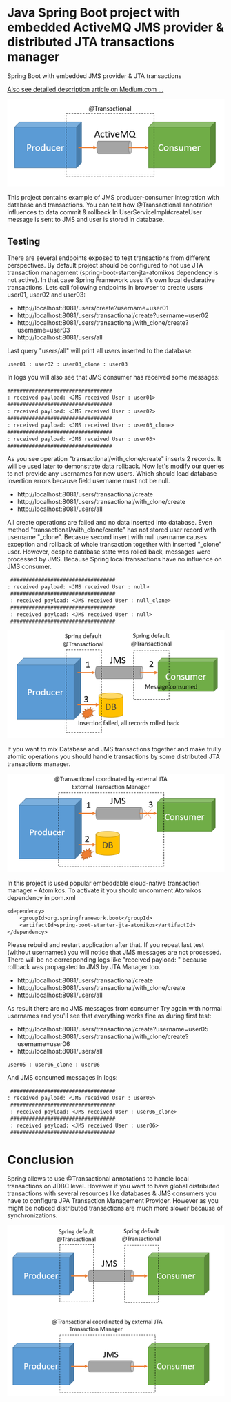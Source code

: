 # Java Spring Boot project with embedded ActiveMQ JMS provider & distributed JTA transactions manager
Spring Boot with embedded JMS provider & JTA transactions

[Also see detailed description article on Medium.com ...](https://medium.com/@victorlytsus/java-spring-boot-project-with-embedded-activemq-jms-provider-distributed-jta-transactions-f490f914fae2)

![JMS](https://github.com/vlytsus/boot-jms/blob/master/docs/jms.png)

This project contains example of JMS producer-consumer integration with database and transactions.
You can test how @Transactional annotation influences to data commit & rollback
In UserServiceImpl#createUser message is sent to JMS and user is stored in database.

## Testing
There are several endpoints exposed to test transactions from different perspectives. By default project should be configured to not use JTA transaction management (spring-boot-starter-jta-atomikos dependency is not active).
In that case Spring Framework uses it's own local declarative transactions.
Lets call following endpoints in browser to create users user01, user02 and user03:
* http://localhost:8081/users/create?username=user01
* http://localhost:8081/users/transactional/create?username=user02
* http://localhost:8081/users/transactional/with_clone/create?username=user03
* http://localhost:8081/users/all

Last query "users/all" will print all users inserted to the database:
```
user01 : user02 : user03_clone : user03
```
In logs you will also see that JMS consumer has received some messages:
```
##################################
: received payload: <JMS received User : user01>
##################################
: received payload: <JMS received User : user02>
##################################
: received payload: <JMS received User : user03_clone>
##################################
: received payload: <JMS received User : user03>
##################################
```
As you see operation "transactional/with_clone/create" inserts 2 records. It will be used later to demonstrate data rollback.
Now let's modify our queries to not provide any usernames for new users. Which should lead database insertion errors because field username must not be null.

* http://localhost:8081/users/transactional/create
* http://localhost:8081/users/transactional/with_clone/create
* http://localhost:8081/users/all

All create operations are failed and no data inserted into database. Even method "transactional/with_clone/create" has not stored user record with username "_clone". Becasue second insert with null username causes exception and rollback of whole transaction together with inserted "_clone" user.
However, despite database state was rolled back, messages were processed by JMS. Because Spring local transactions have no influence on JMS consumer.

```
 ##################################
: received payload: <JMS received User : null>
 ##################################
 : received payload: <JMS received User : null_clone>
 ##################################
 : received payload: <JMS received User : null>
 ##################################
```
![local transaction](https://github.com/vlytsus/boot-jms/blob/master/docs/local-transaction.png)

If you want to mix Database and JMS transactions together and make trully atomic operations you should handle transactions by some distributed JTA transactions manager.

![distributed transaction](https://github.com/vlytsus/boot-jms/blob/master/docs/distributed%20transaction.png)

In this project is used popular embeddable cloud-native transaction manager - Atomikos.
To activate it you should uncomment Atomikos dependency in pom.xml 
```
<dependency>
	<groupId>org.springframework.boot</groupId>
	<artifactId>spring-boot-starter-jta-atomikos</artifactId>
</dependency>
```
Please rebuild and restart application after that.
If you repeat last test (without usernames) you will notice that JMS messages are not processed. There will be no corresponding logs like "received payload: <JMS received User : null>" because rollback was propagated to JMS by JTA Manager too.

* http://localhost:8081/users/transactional/create
* http://localhost:8081/users/transactional/with_clone/create
* http://localhost:8081/users/all

As result there are no JMS messages from consumer
Try again with normal usernames and you'll see that everything works fine as during first test:

* http://localhost:8081/users/transactional/create?username=user05
* http://localhost:8081/users/transactional/with_clone/create?username=user06
* http://localhost:8081/users/all
```
user05 : user06_clone : user06
```
And JMS consumed messages in logs:
```
 ##################################
: received payload: <JMS received User : user05>
 ##################################
 : received payload: <JMS received User : user06_clone>
 ##################################
 : received payload: <JMS received User : user06>
 ##################################
 ```
 
 # Conclusion
Spring allows to use @Transactional annotations to handle local transactions on JDBC level. Hovewer if you want to have global distributed transactions with several resources like databases & JMS consumers you have to configure JPA Transaction Management Provider. However as you might be noticed distributed transactions are much more slower because of synchronizations.

![local-vs-distributed](https://github.com/vlytsus/boot-jms/blob/master/docs/local-vs-distributed.png)

